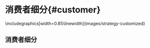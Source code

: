 # 消费者细分{#customer}


\includegraphics[width=0.85\linewidth]{images/strategy-customized} 

## 消费者细分



